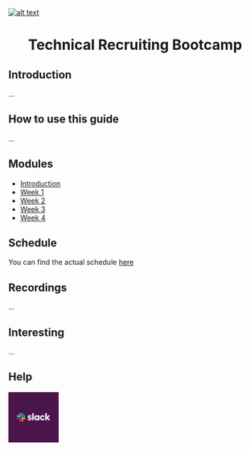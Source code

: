 <a href="https://www.core-code.io/">

![alt text](https://uploads-ssl.webflow.com/5eb2f56932c3562feab232e3/5f73550d00249e7e96c9f3de_Logo.png "corecodeio")

</a>

<h1 align="center">Technical Recruiting Bootcamp</h1>

## Introduction
<p>...</p>

## How to use this guide
<p>...</p>

## Modules
* [Introduction](src/introduction)
* [Week 1](src/modules/2021/Week1)
* [Week 2](src/modules/2021/Week2) 
* [Week 3](src/modules/2021/Week3) 
* [Week 4](src/modules/2021/Week4)

## Schedule
You can find the actual schedule [here](src/schedule)

## Recordings
...

## Interesting
...

## Help
<img src="src/assets/contact_us/slack.png" width="100px" class="leftAlign">
